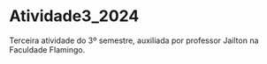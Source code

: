 # Atividade3_2024
Terceira atividade do 3º semestre, auxiliada por professor Jailton na Faculdade Flamingo.
